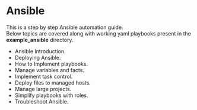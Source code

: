 # Ansible
This is a step by step Ansible automation guide.  
Below topics are covered along with working yaml playbooks present in the **example_ansible** directory. 

* Ansible Introduction.  
* Deploying Ansible.  
* How to Implement playbooks.  
* Manage variables and facts.  
* Implement task control.  
* Deploy files to managed hosts.  
* Manage large projects.  
* Simplify playbooks with roles.  
* Troubleshoot Ansible.    
